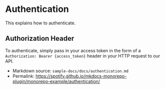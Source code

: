 # Authentication

This explains how to authenticate.

## Authorization Header

To authenticate, simply pass in your access token in the form of a `Authorization: Bearer {access_token}` header in your HTTP request to our API.

- Markdown source: `sample-docs/docs/authentication.md`
- Permalink: <https://spotify.github.io/mkdocs-monorepo-plugin/monorepo-example/authentication/>
